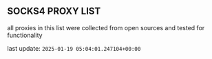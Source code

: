 ## SOCKS4 PROXY LIST

all proxies in this list were collected from open sources and tested for functionality

last update: `2025-01-19 05:04:01.247104+00:00`